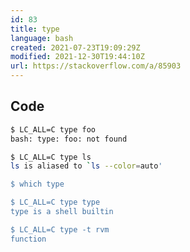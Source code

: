 ```yaml
---
id: 83
title: type
language: bash
created: 2021-07-23T19:09:29Z
modified: 2021-12-30T19:44:10Z
url: https://stackoverflow.com/a/85903
---
```


## Code

```bash
$ LC_ALL=C type foo
bash: type: foo: not found

$ LC_ALL=C type ls
ls is aliased to `ls --color=auto'

$ which type

$ LC_ALL=C type type
type is a shell builtin

$ LC_ALL=C type -t rvm
function
```

<!-- end -->


